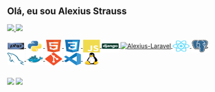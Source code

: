 ## Olá, eu sou Alexius Strauss
 <div>
  <a href="https://github.com/alexiusstrauss">
  <img height="180em" src="https://github-readme-stats.vercel.app/api?username=alexiusstrauss&show_icons=true&theme=highcontrast&include_all_commits=true&count_private=true"/>
  <img height="180em" src="https://github-readme-stats.vercel.app/api/top-langs/?username=alexiusstrauss&layout=compact&langs_count=7&theme=highcontrast"/>
</div>

<div style="display: inline_block"><br>
  
  <img align="center" alt="Alexius-PHP" height="30" width="40" src="https://raw.githubusercontent.com/devicons/devicon/master/icons/php/php-original.svg">
  <img align="center" alt="Alexius-Python" height="30" width="40" src="https://raw.githubusercontent.com/devicons/devicon/master/icons/python/python-original.svg">
  
  
  <img align="center" alt="Alexius-HTML" height="30" width="40" src="https://raw.githubusercontent.com/devicons/devicon/master/icons/html5/html5-original.svg">
  <img align="center" alt="Alexius-CSS" height="30" width="40" src="https://raw.githubusercontent.com/devicons/devicon/master/icons/css3/css3-original.svg">
  
  <img align="center" alt="Alexius-Js" height="30" width="40" src="https://raw.githubusercontent.com/devicons/devicon/master/icons/javascript/javascript-plain.svg">
  
  <img align="center" alt="Alexius-Django" height="30" width="40" src="https://raw.githubusercontent.com/devicons/devicon/master/icons/django/django-original.svg">
  <img align="center" alt="Alexius-Laravel" height="30" width="40" src="https://upload.wikimedia.org/wikipedia/commons/thumb/9/9a/Laravel.svg/985px-Laravel.svg.png">
  <img align="center" alt="Alexius-React" height="30" width="40" src="https://raw.githubusercontent.com/devicons/devicon/master/icons/react/react-original.svg">

  <img align="center" alt="Alexius-Postgresql" height="30" width="40" src="https://raw.githubusercontent.com/devicons/devicon/master/icons/postgresql/postgresql-original.svg">
  <img align="center" alt="Alexius-Mysql" height="30" width="40" src="https://raw.githubusercontent.com/devicons/devicon/master/icons/mysql/mysql-original.svg">

  <img align="center" alt="Alexius-Docker" height="30" width="40" src="https://raw.githubusercontent.com/devicons/devicon/master/icons/docker/docker-original.svg">
  <img align="center" alt="Alexius-gitr" height="30" width="40" src="https://raw.githubusercontent.com/devicons/devicon/master/icons/git/git-original.svg">
 
  <img align="center" alt="Alexius-Linux" height="30" width="40" src="https://raw.githubusercontent.com/devicons/devicon/master/icons/vscode/vscode-original.svg">
  <img align="center" alt="Alexius-Linux" height="30" width="40" src="https://raw.githubusercontent.com/devicons/devicon/master/icons/linux/linux-original.svg">
    
</div>
  
  ##
 
<div style="display: inline_block"> 
   
  <a href="https://www.linkedin.com/in/alexiusstrauss/" target="_blank"><img src="https://img.shields.io/badge/-LinkedIn-%230077B5?style=for-the-badge&logo=linkedin&logoColor=white" target="_blank"></a>
  <a href="mailto:alexius.marques@gmail.com" target="_blank"><img src="https://img.shields.io/badge/Gmail-D14836?style=for-the-badge&logo=gmail&logoColor=white" target="_blank"></a>
 	
 
</div>

